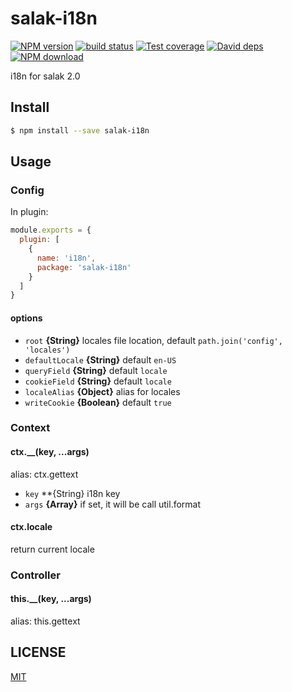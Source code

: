 # salak-i18n

[![NPM version][npm-image]][npm-url]
[![build status][travis-image]][travis-url]
[![Test coverage][coveralls-image]][coveralls-url]
[![David deps][david-image]][david-url]
[![NPM download][download-image]][download-url]

[npm-image]: https://img.shields.io/npm/v/salak-i18n.svg?style=flat-square
[npm-url]: https://npmjs.org/package/salak-i18n
[travis-image]: https://img.shields.io/travis/SalakJS/salak-i18n.svg?style=flat-square
[travis-url]: https://travis-ci.org/SalakJS/salak-i18n
[coveralls-image]: https://img.shields.io/codecov/c/github/salakjs/salak-i18n.svg?style=flat-square
[coveralls-url]: https://codecov.io/github/salakjs/salak-i18n?branch=master
[david-image]: https://img.shields.io/david/SalakJS/salak-i18n.svg?style=flat-square
[david-url]: https://david-dm.org/SalakJS/salak-i18n
[download-image]: https://img.shields.io/npm/dm/salak-i18n.svg?style=flat-square
[download-url]: https://npmjs.org/package/salak-i18n

i18n for salak 2.0

## Install

```sh
$ npm install --save salak-i18n
```

## Usage

### Config

In plugin:

```javascript
module.exports = {
  plugin: [
    {
      name: 'i18n',
      package: 'salak-i18n'
    }
  ]
}
```

#### options

- `root` **{String}** locales file location, default `path.join('config', 'locales')`
- `defaultLocale` **{String}** default `en-US`
- `queryField` **{String}** default `locale`
- `cookieField` **{String}** default `locale`
- `localeAlias` **{Object}** alias for locales
- `writeCookie` **{Boolean}** default `true`

### Context

#### ctx.__(key, ...args)

alias: ctx.gettext

- `key` **{String} i18n key
- `args` **{Array}** if set, it will be call util.format

#### ctx.locale

return current locale

### Controller

#### this.__(key, ...args)

alias: this.gettext

## LICENSE

[MIT](LICENSE)
